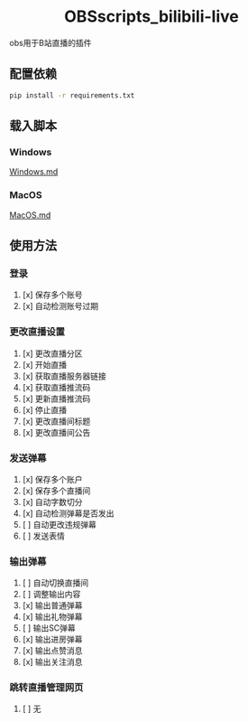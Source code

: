  <h1 align="center">
OBSscripts_bilibili-live
</h1>

obs用于B站直播的插件
## 配置依赖
```bash
pip install -r requirements.txt
```
## 载入脚本
### Windows
[Windows.md](doc%2FWindows.md)
### MacOS
[MacOS.md](doc%2FMacOS.md)

## 使用方法
### 登录
1. [x] 保存多个账号
2. [x] 自动检测账号过期
### 更改直播设置
1. [x] 更改直播分区
2. [x] 开始直播
3. [x] 获取直播服务器链接
4. [x] 获取直播推流码
5. [x] 更新直播推流码
6. [x] 停止直播
7. [x] 更改直播间标题
8. [x] 更改直播间公告
### 发送弹幕
1. [x] 保存多个账户
2. [x] 保存多个直播间
3. [x] 自动字数切分
4. [x] 自动检测弹幕是否发出
5. [ ] 自动更改违规弹幕
6. [ ] 发送表情
### 输出弹幕
1. [ ] 自动切换直播间
2. [ ] 调整输出内容
3. [x] 输出普通弹幕
4. [x] 输出礼物弹幕
5. [ ] 输出SC弹幕
6. [x] 输出进房弹幕
7. [x] 输出点赞消息
8. [x] 输出关注消息
### 跳转直播管理网页
1. [ ] 无
